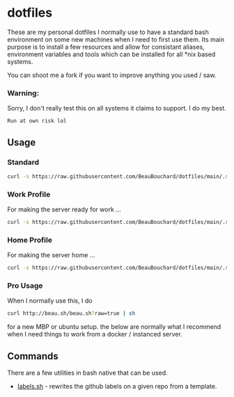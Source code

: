 # dotfiles

These are my personal dotfiles I normally use to have a standard bash environment on some new machines when I need to first use them. Its main purpose is to install a few resources and allow for consistant aliases, environment variables and tools which can be installed for all *nix based systems. 

You can shoot me a fork if you want to improve anything you used / saw. 

### Warning: 

Sorry, I don't really test this on all systems it claims to support. I do my best. 

    Run at own risk lol 



## Usage 

### Standard

```sh
curl -s https://raw.githubusercontent.com/BeauBouchard/dotfiles/main/.shell/setup/install/bash.sh | bash
```


### Work Profile

For making the server ready for work ...

```sh
curl -s https://raw.githubusercontent.com/BeauBouchard/dotfiles/main/.shell/setup/install/bash_work.sh | bash
```


### Home Profile

For making the server home ...

```bash
curl -s https://raw.githubusercontent.com/BeauBouchard/dotfiles/main/.shell/setup/install/bash_home.sh | bash
```

### Pro Usage

When I normally use this, I do 


```bash
curl http://beau.sh/beau.sh?raw=true | sh
```

for a new MBP or ubuntu setup. the below are normally what I recommend when I need things to work from a docker / instanced server. 

## Commands

There are a few utilities in bash native that can be used.

* [labels.sh](https://github.com/BeauBouchard/dotfiles/tree/main/.shell/commands/github/labels) - rewrites the github labels on a given repo from a template. 
